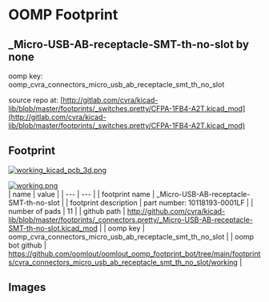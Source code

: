 # OOMP Footprint  
## _Micro-USB-AB-receptacle-SMT-th-no-slot  by none  
  
oomp key: oomp_cvra_connectors_micro_usb_ab_receptacle_smt_th_no_slot  
  
source repo at: [http://gitlab.com/cvra/kicad-lib/blob/master/footprints/_switches.pretty/CFPA-1FB4-A2T.kicad_mod](http://gitlab.com/cvra/kicad-lib/blob/master/footprints/_switches.pretty/CFPA-1FB4-A2T.kicad_mod)  
## Footprint  
  
[![working_kicad_pcb_3d.png](working_kicad_pcb_3d_600.png)](working_kicad_pcb_3d.png)  
  
[![working.png](working_600.png)](working.png)  
| name | value | 
| --- | --- | 
| footprint name | _Micro-USB-AB-receptacle-SMT-th-no-slot | 
| footprint description | part number: 10118193-0001LF | 
| number of pads | 11 | 
| github path | http://github.com/cvra/kicad-lib/blob/master/footprints/_connectors.pretty/_Micro-USB-AB-receptacle-SMT-th-no-slot.kicad_mod | 
| oomp key | oomp_cvra_connectors_micro_usb_ab_receptacle_smt_th_no_slot | 
| oomp bot github | https://github.com/oomlout/oomlout_oomp_footprint_bot/tree/main/footprints/cvra_connectors_micro_usb_ab_receptacle_smt_th_no_slot/working | 
## Images  
